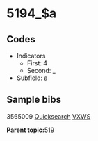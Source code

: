 # 5194\_$a

## Codes

-   Indicators
    -   First: 4
    -   Second: \_
-   Subfield: a

## Sample bibs

3565009 [Quicksearch](https://search.library.yale.edu/catalog/3565009) [VXWS](http://prodorbis.library.yale.edu:7014/vxws/GetHoldingsService?bibId=3565009)

**Parent topic:**[519](../../tags/519/519.md)

